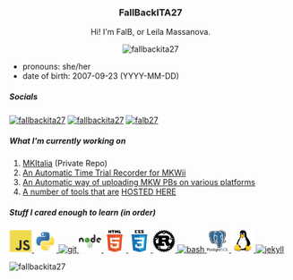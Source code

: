 <div align="center">

### FallBackITA27
Hi! I'm FalB, or Leila Massanova.

<img src="https://komarev.com/ghpvc/?username=fallbackita27&label=Profile%20views&color=0e75b6&style=flat" alt="fallbackita27" />

</div>

- pronouns: she/her
- date of birth: 2007-09-23 (YYYY-MM-DD)

##### Socials
<a href="https://twitter.com/fallbackita27" target="blank"><img align="center" src="https://raw.githubusercontent.com/rahuldkjain/github-profile-readme-generator/master/src/images/icons/Social/twitter.svg" alt="fallbackita27" height="30" width="40" /></a>
<a href="https://instagram.com/fallbackita27" target="blank"><img align="center" src="https://raw.githubusercontent.com/rahuldkjain/github-profile-readme-generator/master/src/images/icons/Social/instagram.svg" alt="fallbackita27" height="30" width="40" /></a>
<a href="https://www.youtube.com/channel/UCbhtIeJXT-cQ6INXZ0r66nA" target="blank"><img align="center" src="https://raw.githubusercontent.com/rahuldkjain/github-profile-readme-generator/master/src/images/icons/Social/youtube.svg" alt="falb27" height="30" width="40" /></a>

##### What I'm currently working on
1. [MKItalia](http://165.232.116.130/it/) (Private Repo)
1. [An Automatic Time Trial Recorder for MKWii](https://github.com/FallBackITA27/Auto-TT-Rec-PlusPlus)
1. [An Automatic way of uploading MKW PBs on various platforms](https://github.com/FallBackITA27/Auto-Updater-MKL-MKWPP)
1. [A number of tools that are](https://github.com/FallBackITA27/online-tooling) [HOSTED HERE](https://fallbackita27.github.io/online-tooling/)

##### Stuff I cared enough to learn (in order)
<a href="https://developer.mozilla.org/en-US/docs/Web/JavaScript" target="_blank" rel="noreferrer"> <img src="https://raw.githubusercontent.com/devicons/devicon/master/icons/javascript/javascript-original.svg" alt="javascript" width="40" height="40"/> </a>
<a href="https://www.python.org" target="_blank" rel="noreferrer"> <img src="https://raw.githubusercontent.com/devicons/devicon/master/icons/python/python-original.svg" alt="python" width="40" height="40"/> </a>
<a href="https://git-scm.com/" target="_blank" rel="noreferrer"> <img src="https://www.vectorlogo.zone/logos/git-scm/git-scm-icon.svg" alt="git" width="40" height="40"/> </a>
<a href="https://nodejs.org" target="_blank" rel="noreferrer"> <img src="https://raw.githubusercontent.com/devicons/devicon/master/icons/nodejs/nodejs-original-wordmark.svg" alt="nodejs" width="40" height="40"/> </a>
<a href="https://www.w3.org/html/" target="_blank" rel="noreferrer"> <img src="https://raw.githubusercontent.com/devicons/devicon/master/icons/html5/html5-original-wordmark.svg" alt="html5" width="40" height="40"/> </a>
<a href="https://www.w3schools.com/css/" target="_blank" rel="noreferrer"> <img src="https://raw.githubusercontent.com/devicons/devicon/master/icons/css3/css3-original-wordmark.svg" alt="css3" width="40" height="40"/> </a>
<a href="https://www.rust-lang.org" target="_blank" rel="noreferrer"> <img src="https://raw.githubusercontent.com/devicons/devicon/master/icons/rust/rust-original.svg" alt="rust" width="40" height="40"/>
<a href="https://www.gnu.org/software/bash/" target="_blank" rel="noreferrer"> <img src="https://www.vectorlogo.zone/logos/gnu_bash/gnu_bash-icon.svg" alt="bash" width="40" height="40"/> </a>
<a href="https://www.postgresql.org" target="_blank" rel="noreferrer"> <img src="https://raw.githubusercontent.com/devicons/devicon/master/icons/postgresql/postgresql-original-wordmark.svg" alt="postgresql" width="40" height="40"/> </a>
<a href="https://www.linux.org/" target="_blank" rel="noreferrer"> <img src="https://raw.githubusercontent.com/devicons/devicon/master/icons/linux/linux-original.svg" alt="linux" width="40" height="40"/> </a>
<a href="https://jekyllrb.com/" target="_blank" rel="noreferrer"> <img src="https://www.vectorlogo.zone/logos/jekyllrb/jekyllrb-icon.svg" alt="jekyll" width="40" height="40"/> </a>

<img src="https://github-readme-stats.vercel.app/api/top-langs?username=fallbackita27&show_icons=true&locale=en&layout=compact" alt="fallbackita27" />
